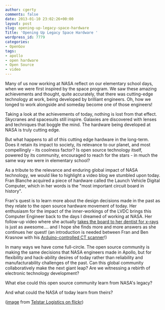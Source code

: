 ```yaml
---
author: cgerty
comments: false
date: 2013-01-10 23:02:26+00:00
layout: post
slug: opening-up-legacy-space-hardware
Title: 'Opening Up Legacy Space Hardware '
wordpress_id: 7779
categories:
- OpenGov
tags:
- apollo
- open hardware
- Open Source
- video
---
```


Many of us now working at NASA reflect on our elementary school days, when we were first inspired by the space program.  We saw these amazing achievements and thought, quite accurately, that there was cutting-edge technology at work, being developed by brilliant engineers.  Oh, how we longed to work alongside and someday become one of those engineers!

Taking a look at the achievements of today, nothing is lost from that effect.  Skycranes and spacesuits still inspire.  Galaxies are discovered with lenses and techniques that boggle the mind.  The hardware being developed at NASA is truly cutting edge.

But what happens to all of this cutting edge hardware in the long-term.  Does it retain its impact to society, its relevance to our planet, and most compellingly - its coolness factor?  Is open source technology itself, powered by its community, encouraged to reach for the stars - in much the same way we were in elementary school?

As a tribute to the relevance and enduring global impact of NASA technology, we would like to highlight a video blog we stumbled upon today.  Fran Blanche acquired a piece of hardware called the Launch Vehicle Digital Computer, which in her words is the "most important circuit board in history".


Fran's quest is to learn more about the design decisions made in the past as they relate to the open source hardware movement of today.  Her enthusiasm for the impact of the inner-workings of the LVDC brings this Computer Engineer back to the days I dreamed of working at NASA.  Her follow-up video where she actually [takes the board to her dentist for x-rays](http://www.youtube.com/watch?v=zWGpF05zhdU) is just as awesome.... and I hope she finds more and more answers as she continues her quest!  (an introduction is needed between Fran and Ben Krasnow with his [Arduino-controlled CT scanner](http://www.youtube.com/watch?v=hF3V-GHiJ78)!)

In many ways we have come full-circle.  The open source community is making the same decisions that NASA engineers made in Apollo, but for flexibility and hack-ability desires of today rather than reliability and manufacturability challenges of the past.  Can this global community collaboratively make the next giant leap?  Are we witnessing a rebirth of electronic technology development?

What else could this open source community learn from NASA's legacy?

And what could the NASA of today learn from theirs?

([image](http://www.flickr.com/photos/telstar/2936600/) from [Telstar Logistics on flickr](http://www.flickr.com/photos/telstar/))
